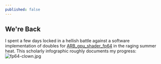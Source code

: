 ```yaml
---
published: false
---
```

## We're Back

I spent a few days locked in a hellish battle against a software implementation of doubles for [ARB_gpu_shader_fp64](https://www.khronos.org/registry/OpenGL/extensions/ARB/ARB_gpu_shader_fp64.txt) in the raging summer heat. This scholarly infographic roughly documents my progress:
![fp64-clown.jpg]({{site.url}}/assets/fp64-clown.jpg)